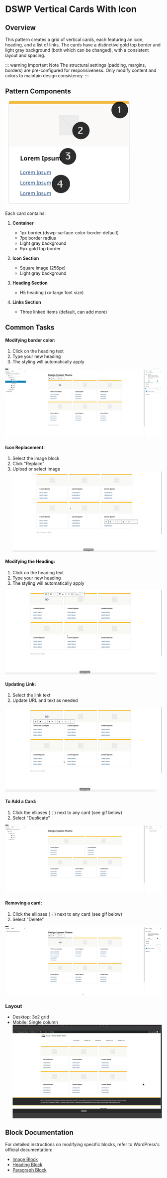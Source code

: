 # DSWP Vertical Cards With Icon

## Overview
This pattern creates a grid of vertical cards, each featuring an icon, heading, and a list of links. The cards have a distinctive gold top border and light gray background (both which can be changed), with a consistent layout and spacing.

::: warning Important Note
The structural settings (padding, margins, borders) are pre-configured for responsiveness. Only modify content and colors to maintain design consistency.
:::

## Pattern Components
![Pattern Components](/images/patterns/dswp-vertical-cards-with-icon/a.png)

Each card contains:
1. **Container**
   - 1px border (dswp-surface-color-border-default)
   - 7px border radius
   - Light gray background
   - 9px gold top border

2. **Icon Section**
   - Square image (256px)
   - Light gray background

3. **Heading Section**
   - H5 heading (xx-large font size)
   
4. **Links Section** 
   - Three linked items (default, can add more)

## Common Tasks

#### Modifying border color:
1. Click on the heading text
2. Type your new heading
3. The styling will automatically apply

![Modifying border color](/images/patterns/dswp-vertical-cards-with-icon/b.gif)

#### Icon Replacement:
1. Select the image block
2. Click "Replace"
3. Upload or select image
![Icon replacement](/images/patterns/dswp-vertical-cards-with-icon/c.gif)

#### Modifying the Heading:
1. Click on the heading text
2. Type your new heading
3. The styling will automatically apply

![Modifying the Heading](/images/patterns/dswp-vertical-cards-with-icon/d.gif)
   
#### Updating Link:
1. Select the link text
2. Update URL and text as needed

![Updating Link](/images/patterns/dswp-vertical-cards-with-icon/e.gif)


#### To Add a Card:
1. Click the ellipses (⋮) next to any card (see gif below)
2. Select "Duplicate"

![Updating Link](/images/patterns/dswp-vertical-cards-with-icon/h.gif)

#### Removing a card:
1. Click the ellipses (⋮) next to any card (see gif below)
2. Select "Delete"

![Updating Link](/images/patterns/dswp-vertical-cards-with-icon/g.gif)

### Layout
- Desktop: 3x2 grid
- Mobile: Single column
![Layout](/images/patterns/dswp-vertical-cards-with-icon/i.gif)


## Block Documentation
For detailed instructions on modifying specific blocks, refer to WordPress's official documentation:
- [Image Block](https://wordpress.com/support/wordpress-editor/blocks/image-block/)
- [Heading Block](https://wordpress.com/support/wordpress-editor/blocks/heading-block/)
- [Paragraph Block](https://wordpress.com/support/wordpress-editor/blocks/paragraph-block/)
